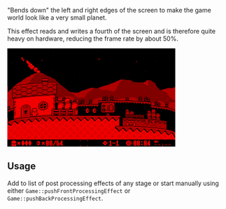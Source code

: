 "Bends down" the left and right edges of the screen to make the game world look like a very small planet. 

This effect reads and writes a fourth of the screen and is therefore quite heavy on hardware, reducing the frame rate by about 50%.

![](https://raw.githubusercontent.com/VUEngine/VUEngine-Plugins/master/postProcessing/DwarfPlanet/preview.png)

## Usage
	
Add to list of post processing effects of any stage or start manually using either `Game::pushFrontProcessingEffect` or `Game::pushBackProcessingEffect`. 

